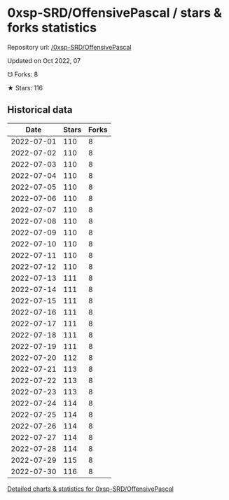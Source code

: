 # 0xsp-SRD/OffensivePascal / stars & forks statistics

Repository url: [/0xsp-SRD/OffensivePascal](https://github.com/0xsp-SRD/OffensivePascal)

Updated on Oct 2022, 07

☋ Forks: 8

★ Stars: 116

## Historical data
| Date | Stars | Forks |
|------|-------|-------|
| 2022-07-01 | 110 | 8 | 
| 2022-07-02 | 110 | 8 | 
| 2022-07-03 | 110 | 8 | 
| 2022-07-04 | 110 | 8 | 
| 2022-07-05 | 110 | 8 | 
| 2022-07-06 | 110 | 8 | 
| 2022-07-07 | 110 | 8 | 
| 2022-07-08 | 110 | 8 | 
| 2022-07-09 | 110 | 8 | 
| 2022-07-10 | 110 | 8 | 
| 2022-07-11 | 110 | 8 | 
| 2022-07-12 | 110 | 8 | 
| 2022-07-13 | 111 | 8 | 
| 2022-07-14 | 111 | 8 | 
| 2022-07-15 | 111 | 8 | 
| 2022-07-16 | 111 | 8 | 
| 2022-07-17 | 111 | 8 | 
| 2022-07-18 | 111 | 8 | 
| 2022-07-19 | 111 | 8 | 
| 2022-07-20 | 112 | 8 | 
| 2022-07-21 | 113 | 8 | 
| 2022-07-22 | 113 | 8 | 
| 2022-07-23 | 113 | 8 | 
| 2022-07-24 | 114 | 8 | 
| 2022-07-25 | 114 | 8 | 
| 2022-07-26 | 114 | 8 | 
| 2022-07-27 | 114 | 8 | 
| 2022-07-28 | 114 | 8 | 
| 2022-07-29 | 115 | 8 | 
| 2022-07-30 | 116 | 8 | 


[Detailed charts & statistics for 0xsp-SRD/OffensivePascal](https://reviewgithub.com/rep/0xsp-SRD/OffensivePascal)

